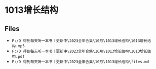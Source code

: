 # 1013增长结构

## Files

- `F:/D 得到每天听一本书丨更新中\2023全年合集\10月\1013增长结构\1013增长结构.mp3`
- `F:/D 得到每天听一本书丨更新中\2023全年合集\10月\1013增长结构\1013增长结构.pdf`
- `F:/D 得到每天听一本书丨更新中\2023全年合集\10月\1013增长结构\files.md`
